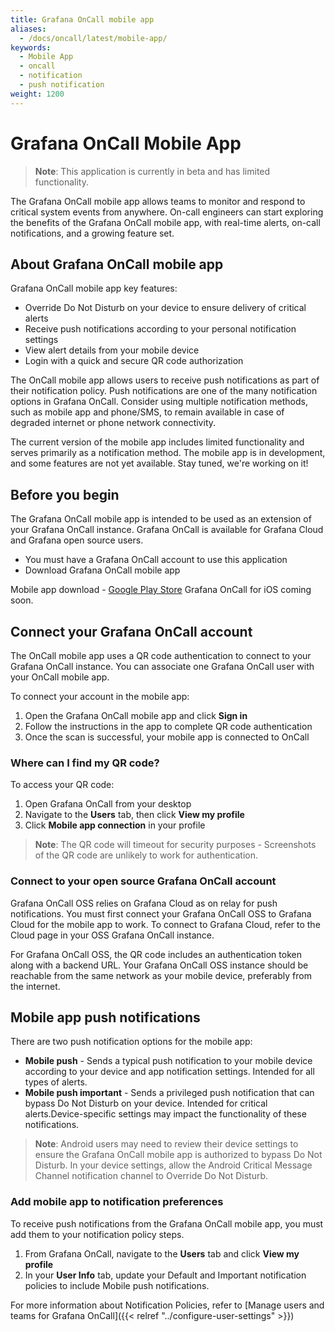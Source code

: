 ```yaml
---
title: Grafana OnCall mobile app
aliases:
  - /docs/oncall/latest/mobile-app/
keywords:
  - Mobile App
  - oncall
  - notification
  - push notification
weight: 1200
---
```


# Grafana OnCall Mobile App

>**Note**: This application is currently in beta and has limited functionality.

The Grafana OnCall mobile app allows teams to monitor and respond to critical system events from anywhere.
On-call engineers can start exploring the benefits of the Grafana OnCall mobile app, with real-time alerts, on-call notifications, and a growing feature set.


## About Grafana OnCall mobile app
Grafana OnCall mobile app key features:

- Override Do Not Disturb on your device to ensure delivery of critical alerts
- Receive push notifications according to your personal notification settings
- View alert details from your mobile device
- Login with a quick and secure QR code authorization

The OnCall mobile app allows users to receive push notifications as part of their notification policy.
Push notifications are one of the many notification options in Grafana OnCall.
Consider using multiple notification methods, such as mobile app and phone/SMS, to remain available in case of degraded internet or phone network connectivity.

The current version of the mobile app includes limited functionality and serves primarily as a notification method. The mobile app is in development, and some features are not yet available.
Stay tuned, we're working on it!

## Before you begin

The Grafana OnCall mobile app is intended to be used as an extension of your Grafana OnCall instance.
Grafana OnCall is available for Grafana Cloud and Grafana open source users.

- You must have a Grafana OnCall account to use this application
- Download Grafana OnCall mobile app

Mobile app download - [Google Play Store](https://play.google.com/apps/testing/com.grafana.oncall.prod)
Grafana OnCall for iOS coming soon.

## Connect your Grafana OnCall account 

The OnCall mobile app uses a QR code authentication to connect to your Grafana OnCall instance.
You can associate one Grafana OnCall user with your OnCall mobile app.

To connect your account in the mobile app:
1. Open the Grafana OnCall mobile app and click **Sign in**
2. Follow the instructions in the app to complete QR code authentication
3. Once the scan is successful, your mobile app is connected to OnCall


### Where can I find my QR code?

To access your QR code:
1. Open Grafana OnCall from your desktop
1. Navigate to the **Users** tab, then click **View my profile**
1. Click **Mobile app connection** in your profile

>**Note**: The QR code will timeout for security purposes - Screenshots of the QR code are unlikely to work for authentication.

### Connect to your open source Grafana OnCall account

Grafana OnCall OSS relies on Grafana Cloud as on relay for push notifications. You must first connect your Grafana OnCall OSS to Grafana Cloud for the mobile app to work.
To connect to Grafana Cloud, refer to the Cloud page in your OSS Grafana OnCall instance. 

For Grafana OnCall OSS, the QR code includes an authentication token along with a backend URL. Your Grafana OnCall OSS instance should be reachable from the same network as your mobile device, preferably from the internet.

## Mobile app push notifications

There are two push notification options for the mobile app:

- **Mobile push** - Sends a typical push notification to your mobile device according to your device and app notification settings. Intended for all types of alerts.
- **Mobile push important** - Sends a privileged push notification that can bypass Do Not Disturb on your device. Intended for critical alerts.Device-specific settings may impact the functionality of these notifications.

>**Note**: Android users may need to review their device settings to ensure the Grafana OnCall mobile app is authorized to bypass Do Not Disturb. In your device settings, allow the Android Critical Message Channel notification channel to Override Do Not Disturb.
### Add mobile app to notification preferences
To receive push notifications from the Grafana OnCall mobile app, you must add them to your notification policy steps. 

1. From Grafana OnCall, navigate to the **Users** tab and click **View my profile**
1. In your **User Info** tab, update your Default and Important notification policies to include Mobile push notifications.

For more information about Notification Policies, refer to [Manage users and teams for Grafana OnCall]({{< relref "../configure-user-settings" >}})
